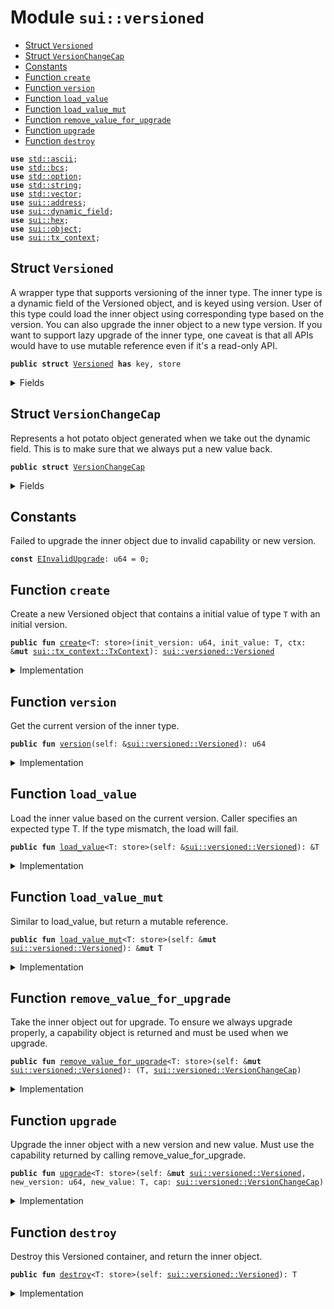 
<a name="sui_versioned"></a>

# Module `sui::versioned`



-  [Struct `Versioned`](#sui_versioned_Versioned)
-  [Struct `VersionChangeCap`](#sui_versioned_VersionChangeCap)
-  [Constants](#@Constants_0)
-  [Function `create`](#sui_versioned_create)
-  [Function `version`](#sui_versioned_version)
-  [Function `load_value`](#sui_versioned_load_value)
-  [Function `load_value_mut`](#sui_versioned_load_value_mut)
-  [Function `remove_value_for_upgrade`](#sui_versioned_remove_value_for_upgrade)
-  [Function `upgrade`](#sui_versioned_upgrade)
-  [Function `destroy`](#sui_versioned_destroy)


<pre><code><b>use</b> <a href="../../dependencies/std/ascii.md#std_ascii">std::ascii</a>;
<b>use</b> <a href="../../dependencies/std/bcs.md#std_bcs">std::bcs</a>;
<b>use</b> <a href="../../dependencies/std/option.md#std_option">std::option</a>;
<b>use</b> <a href="../../dependencies/std/string.md#std_string">std::string</a>;
<b>use</b> <a href="../../dependencies/std/vector.md#std_vector">std::vector</a>;
<b>use</b> <a href="../../dependencies/sui/address.md#sui_address">sui::address</a>;
<b>use</b> <a href="../../dependencies/sui/dynamic_field.md#sui_dynamic_field">sui::dynamic_field</a>;
<b>use</b> <a href="../../dependencies/sui/hex.md#sui_hex">sui::hex</a>;
<b>use</b> <a href="../../dependencies/sui/object.md#sui_object">sui::object</a>;
<b>use</b> <a href="../../dependencies/sui/tx_context.md#sui_tx_context">sui::tx_context</a>;
</code></pre>



<a name="sui_versioned_Versioned"></a>

## Struct `Versioned`

A wrapper type that supports versioning of the inner type.
The inner type is a dynamic field of the Versioned object, and is keyed using version.
User of this type could load the inner object using corresponding type based on the version.
You can also upgrade the inner object to a new type version.
If you want to support lazy upgrade of the inner type, one caveat is that all APIs would have
to use mutable reference even if it's a read-only API.


<pre><code><b>public</b> <b>struct</b> <a href="../../dependencies/sui/versioned.md#sui_versioned_Versioned">Versioned</a> <b>has</b> key, store
</code></pre>



<details>
<summary>Fields</summary>


<dl>
<dt>
<code>id: <a href="../../dependencies/sui/object.md#sui_object_UID">sui::object::UID</a></code>
</dt>
<dd>
</dd>
<dt>
<code><a href="../../dependencies/sui/versioned.md#sui_versioned_version">version</a>: u64</code>
</dt>
<dd>
</dd>
</dl>


</details>

<a name="sui_versioned_VersionChangeCap"></a>

## Struct `VersionChangeCap`

Represents a hot potato object generated when we take out the dynamic field.
This is to make sure that we always put a new value back.


<pre><code><b>public</b> <b>struct</b> <a href="../../dependencies/sui/versioned.md#sui_versioned_VersionChangeCap">VersionChangeCap</a>
</code></pre>



<details>
<summary>Fields</summary>


<dl>
<dt>
<code>versioned_id: <a href="../../dependencies/sui/object.md#sui_object_ID">sui::object::ID</a></code>
</dt>
<dd>
</dd>
<dt>
<code>old_version: u64</code>
</dt>
<dd>
</dd>
</dl>


</details>

<a name="@Constants_0"></a>

## Constants


<a name="sui_versioned_EInvalidUpgrade"></a>

Failed to upgrade the inner object due to invalid capability or new version.


<pre><code><b>const</b> <a href="../../dependencies/sui/versioned.md#sui_versioned_EInvalidUpgrade">EInvalidUpgrade</a>: u64 = 0;
</code></pre>



<a name="sui_versioned_create"></a>

## Function `create`

Create a new Versioned object that contains a initial value of type <code>T</code> with an initial version.


<pre><code><b>public</b> <b>fun</b> <a href="../../dependencies/sui/versioned.md#sui_versioned_create">create</a>&lt;T: store&gt;(init_version: u64, init_value: T, ctx: &<b>mut</b> <a href="../../dependencies/sui/tx_context.md#sui_tx_context_TxContext">sui::tx_context::TxContext</a>): <a href="../../dependencies/sui/versioned.md#sui_versioned_Versioned">sui::versioned::Versioned</a>
</code></pre>



<details>
<summary>Implementation</summary>


<pre><code><b>public</b> <b>fun</b> <a href="../../dependencies/sui/versioned.md#sui_versioned_create">create</a>&lt;T: store&gt;(init_version: u64, init_value: T, ctx: &<b>mut</b> TxContext): <a href="../../dependencies/sui/versioned.md#sui_versioned_Versioned">Versioned</a> {
    <b>let</b> <b>mut</b> self = <a href="../../dependencies/sui/versioned.md#sui_versioned_Versioned">Versioned</a> {
        id: object::new(ctx),
        <a href="../../dependencies/sui/versioned.md#sui_versioned_version">version</a>: init_version,
    };
    dynamic_field::add(&<b>mut</b> self.id, init_version, init_value);
    self
}
</code></pre>



</details>

<a name="sui_versioned_version"></a>

## Function `version`

Get the current version of the inner type.


<pre><code><b>public</b> <b>fun</b> <a href="../../dependencies/sui/versioned.md#sui_versioned_version">version</a>(self: &<a href="../../dependencies/sui/versioned.md#sui_versioned_Versioned">sui::versioned::Versioned</a>): u64
</code></pre>



<details>
<summary>Implementation</summary>


<pre><code><b>public</b> <b>fun</b> <a href="../../dependencies/sui/versioned.md#sui_versioned_version">version</a>(self: &<a href="../../dependencies/sui/versioned.md#sui_versioned_Versioned">Versioned</a>): u64 {
    self.<a href="../../dependencies/sui/versioned.md#sui_versioned_version">version</a>
}
</code></pre>



</details>

<a name="sui_versioned_load_value"></a>

## Function `load_value`

Load the inner value based on the current version. Caller specifies an expected type T.
If the type mismatch, the load will fail.


<pre><code><b>public</b> <b>fun</b> <a href="../../dependencies/sui/versioned.md#sui_versioned_load_value">load_value</a>&lt;T: store&gt;(self: &<a href="../../dependencies/sui/versioned.md#sui_versioned_Versioned">sui::versioned::Versioned</a>): &T
</code></pre>



<details>
<summary>Implementation</summary>


<pre><code><b>public</b> <b>fun</b> <a href="../../dependencies/sui/versioned.md#sui_versioned_load_value">load_value</a>&lt;T: store&gt;(self: &<a href="../../dependencies/sui/versioned.md#sui_versioned_Versioned">Versioned</a>): &T {
    dynamic_field::borrow(&self.id, self.<a href="../../dependencies/sui/versioned.md#sui_versioned_version">version</a>)
}
</code></pre>



</details>

<a name="sui_versioned_load_value_mut"></a>

## Function `load_value_mut`

Similar to load_value, but return a mutable reference.


<pre><code><b>public</b> <b>fun</b> <a href="../../dependencies/sui/versioned.md#sui_versioned_load_value_mut">load_value_mut</a>&lt;T: store&gt;(self: &<b>mut</b> <a href="../../dependencies/sui/versioned.md#sui_versioned_Versioned">sui::versioned::Versioned</a>): &<b>mut</b> T
</code></pre>



<details>
<summary>Implementation</summary>


<pre><code><b>public</b> <b>fun</b> <a href="../../dependencies/sui/versioned.md#sui_versioned_load_value_mut">load_value_mut</a>&lt;T: store&gt;(self: &<b>mut</b> <a href="../../dependencies/sui/versioned.md#sui_versioned_Versioned">Versioned</a>): &<b>mut</b> T {
    dynamic_field::borrow_mut(&<b>mut</b> self.id, self.<a href="../../dependencies/sui/versioned.md#sui_versioned_version">version</a>)
}
</code></pre>



</details>

<a name="sui_versioned_remove_value_for_upgrade"></a>

## Function `remove_value_for_upgrade`

Take the inner object out for upgrade. To ensure we always upgrade properly, a capability object is returned
and must be used when we upgrade.


<pre><code><b>public</b> <b>fun</b> <a href="../../dependencies/sui/versioned.md#sui_versioned_remove_value_for_upgrade">remove_value_for_upgrade</a>&lt;T: store&gt;(self: &<b>mut</b> <a href="../../dependencies/sui/versioned.md#sui_versioned_Versioned">sui::versioned::Versioned</a>): (T, <a href="../../dependencies/sui/versioned.md#sui_versioned_VersionChangeCap">sui::versioned::VersionChangeCap</a>)
</code></pre>



<details>
<summary>Implementation</summary>


<pre><code><b>public</b> <b>fun</b> <a href="../../dependencies/sui/versioned.md#sui_versioned_remove_value_for_upgrade">remove_value_for_upgrade</a>&lt;T: store&gt;(self: &<b>mut</b> <a href="../../dependencies/sui/versioned.md#sui_versioned_Versioned">Versioned</a>): (T, <a href="../../dependencies/sui/versioned.md#sui_versioned_VersionChangeCap">VersionChangeCap</a>) {
    (
        dynamic_field::remove(&<b>mut</b> self.id, self.<a href="../../dependencies/sui/versioned.md#sui_versioned_version">version</a>),
        <a href="../../dependencies/sui/versioned.md#sui_versioned_VersionChangeCap">VersionChangeCap</a> {
            versioned_id: object::id(self),
            old_version: self.<a href="../../dependencies/sui/versioned.md#sui_versioned_version">version</a>,
        },
    )
}
</code></pre>



</details>

<a name="sui_versioned_upgrade"></a>

## Function `upgrade`

Upgrade the inner object with a new version and new value. Must use the capability returned
by calling remove_value_for_upgrade.


<pre><code><b>public</b> <b>fun</b> <a href="../../dependencies/sui/versioned.md#sui_versioned_upgrade">upgrade</a>&lt;T: store&gt;(self: &<b>mut</b> <a href="../../dependencies/sui/versioned.md#sui_versioned_Versioned">sui::versioned::Versioned</a>, new_version: u64, new_value: T, cap: <a href="../../dependencies/sui/versioned.md#sui_versioned_VersionChangeCap">sui::versioned::VersionChangeCap</a>)
</code></pre>



<details>
<summary>Implementation</summary>


<pre><code><b>public</b> <b>fun</b> <a href="../../dependencies/sui/versioned.md#sui_versioned_upgrade">upgrade</a>&lt;T: store&gt;(
    self: &<b>mut</b> <a href="../../dependencies/sui/versioned.md#sui_versioned_Versioned">Versioned</a>,
    new_version: u64,
    new_value: T,
    cap: <a href="../../dependencies/sui/versioned.md#sui_versioned_VersionChangeCap">VersionChangeCap</a>,
) {
    <b>let</b> <a href="../../dependencies/sui/versioned.md#sui_versioned_VersionChangeCap">VersionChangeCap</a> { versioned_id, old_version } = cap;
    <b>assert</b>!(versioned_id == object::id(self), <a href="../../dependencies/sui/versioned.md#sui_versioned_EInvalidUpgrade">EInvalidUpgrade</a>);
    <b>assert</b>!(old_version &lt; new_version, <a href="../../dependencies/sui/versioned.md#sui_versioned_EInvalidUpgrade">EInvalidUpgrade</a>);
    dynamic_field::add(&<b>mut</b> self.id, new_version, new_value);
    self.<a href="../../dependencies/sui/versioned.md#sui_versioned_version">version</a> = new_version;
}
</code></pre>



</details>

<a name="sui_versioned_destroy"></a>

## Function `destroy`

Destroy this Versioned container, and return the inner object.


<pre><code><b>public</b> <b>fun</b> <a href="../../dependencies/sui/versioned.md#sui_versioned_destroy">destroy</a>&lt;T: store&gt;(self: <a href="../../dependencies/sui/versioned.md#sui_versioned_Versioned">sui::versioned::Versioned</a>): T
</code></pre>



<details>
<summary>Implementation</summary>


<pre><code><b>public</b> <b>fun</b> <a href="../../dependencies/sui/versioned.md#sui_versioned_destroy">destroy</a>&lt;T: store&gt;(self: <a href="../../dependencies/sui/versioned.md#sui_versioned_Versioned">Versioned</a>): T {
    <b>let</b> <a href="../../dependencies/sui/versioned.md#sui_versioned_Versioned">Versioned</a> { <b>mut</b> id, <a href="../../dependencies/sui/versioned.md#sui_versioned_version">version</a> } = self;
    <b>let</b> ret = dynamic_field::remove(&<b>mut</b> id, <a href="../../dependencies/sui/versioned.md#sui_versioned_version">version</a>);
    id.delete();
    ret
}
</code></pre>



</details>
